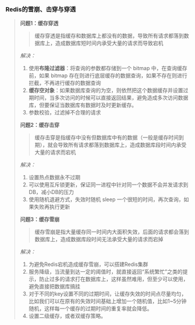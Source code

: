 ### Redis的雪崩、击穿与穿透

> **问题1：缓存穿透**
>
> > 缓存穿透是指缓存和数据库上都没有的数据，导致所有请求都落到数据库上，造成数据库短时间内承受大量的请求而导致宕机
>
> *解决：*
>
> 1. 使用**布隆过滤器**：将查询的参数都存储到一个 bitmap 中，在查询缓存前，如果 bitmap 存在则进行底层缓存的数据查询，如果不存在则进行拦截，不再进行缓存的数据查询
> 2. **缓存空对象**：如果数据库查询的为空，则依然把这个数据缓存并设置过期时间，当多次访问的时候可以直接返回结果，避免造成多次访问数据库，但要保证当数据库有数据时及时更新缓存。
> 3. 参数校验，过滤掉不合理的请求
>
> **问题2：缓存击穿**
>
> > 缓存击穿是指缓存中没有但数据库中有的数据（一般是缓存时间到期），就会导致所有请求都落到数据库上，造成数据库段时间内承受大量的请求而宕机
>
> *解决：*
>
> 1. 设置热点数据永不过期
> 2. 可以使用互斥锁更新，保证同一进程中针对同一个数据不会并发请求到 DB，减小DB的压力
> 3. 使用随机退避方式，失效时随机 sleep 一个很短的时间，再次查询，如果失败再执行更新
>
> **问题3：缓存雪崩**
>
> > 缓存雪崩是指大量缓存同一时间内大面积失效，后面的请求都会落到数据库上，造成数据库段时间无法承受大量的请求而宕掉
>
> *解决：*
>
> 1. 为避免Redis宕机造成缓存雪崩，可以搭建Redis集群
> 2. 服务降级，当流量到达一定的阈值时，就直接返回“系统繁忙”之类的提示，防止过多的请求打在数据库上，这样虽然难用，但至少可以使用，避免直接把数据库搞挂
> 3. 对于不同的key设置不同的过期时间，让缓存失效的时间点尽量均匀，比如我们可以在原有的失效时间基础上增加一个随机值，比如1~5分钟随机，这样每一个缓存的过期时间的重复率就会降低。
> 4. 设置二级缓存，或者双缓存策略。